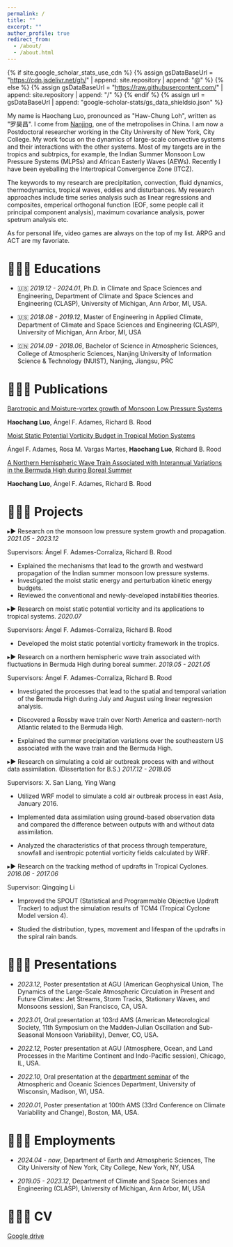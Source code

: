 ```yaml
---
permalink: /
title: ""
excerpt: ""
author_profile: true
redirect_from: 
  - /about/
  - /about.html
---
```


{% if site.google_scholar_stats_use_cdn %}
{% assign gsDataBaseUrl = "https://cdn.jsdelivr.net/gh/" | append: site.repository | append: "@" %}
{% else %}
{% assign gsDataBaseUrl = "https://raw.githubusercontent.com/" | append: site.repository | append: "/" %}
{% endif %}
{% assign url = gsDataBaseUrl | append: "google-scholar-stats/gs_data_shieldsio.json" %}

<span class='anchor' id='about-me'></span>

My name is Haochang Luo, pronounced as "Haw-Chung Loh", written as "罗昊昌". I come from [Nanjing](https://en.wikipedia.org/wiki/Nanjing), one of the metropolises in China. I am now a Postdoctoral researcher working in the City University of New York, City College. My work focus on the dynamics of large-scale convective systems and their interactions with the other systems. Most of my targets are in the tropics and subtrpics, for example, the Indian Summer Monsoon Low Pressure Systems (MLPSs) and African Easterly Waves (AEWs). Recently I have been eyeballing the Intertropical Convergence Zone (ITCZ).

The keywords to my research are precipitation, convection, fluid dynamics, thermodynamics, tropical waves, eddies and disturbances. 
My research approaches include time series analysis such as linear regressions and composites, emperical orthogonal function (EOF, some people call it principal component analysis), maximum covariance analysis, power spetrum analysis etc. 

As for personal life, video games are always on the top of my list. ARPG and ACT are my favoriate. 


# 🧑🏻‍🎓 Educations
- 🇺🇸 *2019.12 - 2024.01*, Ph.D. in Climate and Space Sciences and Engineering, Department of Climate and Space Sciences and Engineering (CLASP), University of Michigan, Ann Arbor, MI, USA.
  
- 🇺🇸 *2018.08 - 2019.12*, Master of Engineering in Applied Climate, Department of Climate and Space Sciences and Engineering (CLASP), University of Michigan, Ann Arbor, MI, USA
  
- 🇨🇳 *2014.09 - 2018.06*, Bachelor of Science in Atmospheric Sciences, College of Atmospheric Sciences, Nanjing University of Information Science & Technology (NUIST), Nanjing, Jiangsu, PRC 


# 🧑🏻‍🍼 Publications 

[Barotropic and Moisture-vortex growth of Monsoon Low Pressure Systems](https://doi.org/10.1175/JAS-D-22-0252.1)

**Haochang Luo**, Ángel F. Adames, Richard B. Rood

[Moist Static Potential Vorticity Budget in Tropical Motion Systems](https://doi.org/10.1175/JAS-D-21-0161.1)

 Ángel F. Adames, Rosa M. Vargas Martes, **Haochang Luo**, Richard B. Rood

[A Northern Hemispheric Wave Train Associated with Interannual Variations in the Bermuda High during Boreal Summer](https://doi.org/10.1175/JCLI-D-20-0608.1)

**Haochang Luo**, Ángel F. Adames, Richard B. Rood

# 🧑🏻‍🔬 Projects

▸▶︎ Research on the monsoon low pressure system growth and propagation. *2021.05 - 2023.12*

Supervisors: Ángel F. Adames-Corraliza, Richard B. Rood

- Explained the mechanisms that lead to the growth and westward propagation of the Indian summer monsoon low pressure systems.
- Investigated the moist static energy and perturbation kinetic energy budgets.
- Reviewed the conventional and newly-developed instabilities theories.

▸▶︎ Research on moist static potential vorticity and its applications to tropical systems. *2020.07*

Supervisors: Ángel F. Adames-Corraliza, Richard B. Rood

- Developed the moist static potential vorticity framework in the tropics.

▸▶︎ Research on a northern hemispheric wave train associated with fluctuations in Bermuda High during boreal summer. *2019.05 - 2021.05*

Supervisors: Ángel F. Adames-Corraliza, Richard B. Rood

- Investigated the processes that lead to the spatial and temporal variation of the Bermuda High during July and August using linear regression analysis.

- Discovered a Rossby wave train over North America and eastern-north Atlantic related to the Bermuda High.

- Explained the summer precipitation variations over the southeastern US associated with the wave train and the Bermuda High.

▸▶︎ Research on simulating a cold air outbreak process with and without data assimilation. (Dissertation for B.S.) *2017.12 - 2018.05*

Supervisors: X. San Liang, Ying Wang

- Utilized WRF model to simulate a cold air outbreak process in east Asia, January 2016.

- Implemented data assimilation using ground-based observation data and compared the difference between outputs with and without data assimilation.

- Analyzed the characteristics of that process through temperature, snowfall and isentropic potential vorticity fields calculated by WRF.

▸▶︎ Research on the tracking method of updrafts in Tropical Cyclones. *2016.06 - 2017.06*

Supervisor: Qingqing Li

- Improved the SPOUT (Statistical and Programmable Objective Updraft Tracker) to adjust the simulation results of TCM4 (Tropical Cyclone Model version 4).

- Studied the distribution, types, movement and lifespan of the updrafts in the spiral rain bands.

# 🧑🏻‍🏫 Presentations
- *2023.12*, Poster presentation at AGU (American Geophysical Union, The Dynamics of the Large-Scale Atmospheric Circulation in Present and Future Climates: Jet Streams, Storm Tracks, Stationary Waves, and Monsoons  session), San Francisco, CA, USA.
  
- *2023.01*, Oral presentation at 103rd AMS (American Meteorological Society, 11th Symposium on the Madden-Julian Oscillation and Sub-Seasonal Monsoon Variability), Denver, CO, USA.
  
- *2022.12*, Poster presentation at AGU (Atmosphere, Ocean, and Land Processes in the Maritime Continent and Indo-Pacific session), Chicago, IL, USA.
  
- *2022.10*, Oral presentation at the [department seminar](https://youtu.be/iA7BUL5gc94) of the Atmospheric and Oceanic Sciences Department, University of Wisconsin, Madison, WI, USA.
  
- *2020.01*, Poster presentation at 100th AMS (33rd Conference on Climate Variability and Change), Boston, MA, USA.

# 🧑🏻‍💻 Employments
- *2024.04 - now*, Department of Earth and Atmospheric Sciences, The City University of New York, City College, New York, NY, USA
  
- *2019.05 - 2023.12*, Department of Climate and Space Sciences and Engineering (CLASP), University of Michigan, Ann Arbor, MI, USA

# 🧑🏻‍💼 CV
[Google drive](https://drive.google.com/file/d/1pDVBvKfrj_VJyeRa18rJzdPnACKISJlY/view?usp=share_link)
